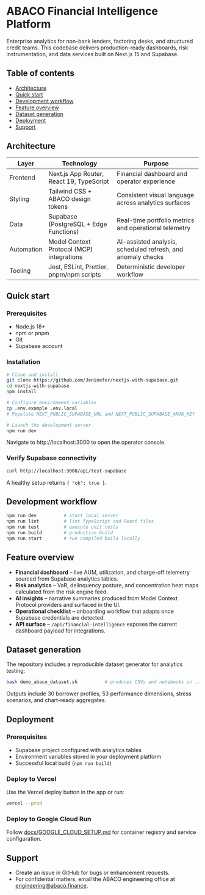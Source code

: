 # ABACO Financial Intelligence Platform

Enterprise analytics for non-bank lenders, factoring desks, and structured credit teams. This codebase delivers production-ready
dashboards, risk instrumentation, and data services built on Next.js 15 and Supabase.

## Table of contents
- [Architecture](#architecture)
- [Quick start](#quick-start)
- [Development workflow](#development-workflow)
- [Feature overview](#feature-overview)
- [Dataset generation](#dataset-generation)
- [Deployment](#deployment)
- [Support](#support)

## Architecture

| Layer       | Technology                                              | Purpose                                                     |
|-------------|----------------------------------------------------------|-------------------------------------------------------------|
| Frontend    | Next.js App Router, React 19, TypeScript                | Financial dashboard and operator experience                 |
| Styling     | Tailwind CSS + ABACO design tokens                      | Consistent visual language across analytics surfaces        |
| Data        | Supabase (PostgreSQL + Edge Functions)                  | Real-time portfolio metrics and operational telemetry       |
| Automation  | Model Context Protocol (MCP) integrations               | AI-assisted analysis, scheduled refresh, and anomaly checks |
| Tooling     | Jest, ESLint, Prettier, pnpm/npm scripts                | Deterministic developer workflow                            |

## Quick start

### Prerequisites
- Node.js 18+
- npm or pnpm
- Git
- Supabase account

### Installation
```bash
# Clone and install
git clone https://github.com/Jeninefer/nextjs-with-supabase.git
cd nextjs-with-supabase
npm install

# Configure environment variables
cp .env.example .env.local
# Populate NEXT_PUBLIC_SUPABASE_URL and NEXT_PUBLIC_SUPABASE_ANON_KEY

# Launch the development server
npm run dev
```
Navigate to http://localhost:3000 to open the operator console.

### Verify Supabase connectivity
```bash
curl http://localhost:3000/api/test-supabase
```
A healthy setup returns `{ "ok": true }`.

## Development workflow
```bash
npm run dev          # start local server
npm run lint         # lint TypeScript and React files
npm run test         # execute unit tests
npm run build        # production build
npm run start        # run compiled build locally
```

## Feature overview
- **Financial dashboard** – live AUM, utilization, and charge-off telemetry sourced from Supabase analytics tables.
- **Risk analytics** – VaR, delinquency posture, and concentration heat maps calculated from the risk engine feed.
- **AI insights** – narrative summaries produced from Model Context Protocol providers and surfaced in the UI.
- **Operational checklist** – onboarding workflow that adapts once Supabase credentials are detected.
- **API surface** – `/api/financial-intelligence` exposes the current dashboard payload for integrations.

## Dataset generation
The repository includes a reproducible dataset generator for analytics testing:
```bash
bash demo_abaco_dataset.sh          # produces CSVs and notebooks in ./notebooks
```
Outputs include 30 borrower profiles, 53 performance dimensions, stress scenarios, and chart-ready aggregates.

## Deployment
### Prerequisites
- Supabase project configured with analytics tables
- Environment variables stored in your deployment platform
- Successful local build (`npm run build`)

### Deploy to Vercel
Use the Vercel deploy button in the app or run:
```bash
vercel --prod
```

### Deploy to Google Cloud Run
Follow [docs/GOOGLE_CLOUD_SETUP.md](./docs/GOOGLE_CLOUD_SETUP.md) for container registry and service configuration.

## Support
- Create an issue in GitHub for bugs or enhancement requests.
- For confidential matters, email the ABACO engineering office at engineering@abaco.finance.

